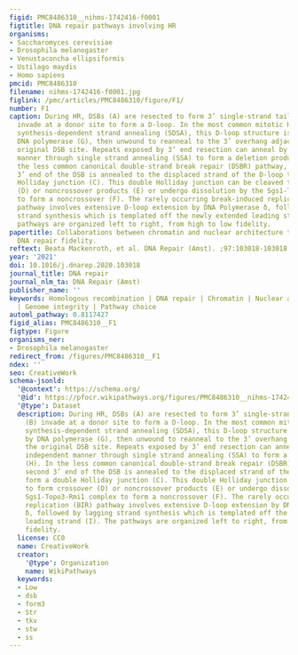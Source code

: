 ```yaml
---
figid: PMC8486310__nihms-1742416-f0001
figtitle: DNA repair pathways involving HR
organisms:
- Saccharomyces cerevisiae
- Drosophila melanogaster
- Venustaconcha ellipsiformis
- Ustilago maydis
- Homo sapiens
pmcid: PMC8486310
filename: nihms-1742416-f0001.jpg
figlink: /pmc/articles/PMC8486310/figure/F1/
number: F1
caption: During HR, DSBs (A) are resected to form 3’ single-strand tails which (B)
  invade at a donor site to form a D-loop. In the most common mitotic HR pathway,
  synthesis-dependent strand annealing (SDSA), this D-loop structure is extended by
  DNA polymerase (G), then unwound to reanneal to the 3’ overhang adjacent to the
  original DSB site. Repeats exposed by 3’ end resection can anneal by a Rad51 independent
  manner through single strand annealing (SSA) to form a deletion product (H). In
  the less common canonical double-strand break repair (DSBR) pathway, the second
  3’ end of the DSB is annealed to the displaced strand of the D-loop to form a double
  Holliday junction (C). This double Holliday junction can be cleaved to form crossover
  (D) or noncrossover products (E) or undergo dissolution by the Sgs1-Topo3-Rmi1 complex
  to form a noncrossover (F). The rarely occurring break-induced replication (BIR)
  pathway involves extensive D-loop extension by DNA Polymerase δ, followed by lagging
  strand synthesis which is templated off the newly extended leading strand (I). The
  pathways are organized left to right, from high to low fidelity.
papertitle: Collaborations between chromatin and nuclear architecture to optimize
  DNA repair fidelity.
reftext: Beata Mackenroth, et al. DNA Repair (Amst). ;97:103018-103018.
year: '2021'
doi: 10.1016/j.dnarep.2020.103018
journal_title: DNA repair
journal_nlm_ta: DNA Repair (Amst)
publisher_name: ''
keywords: Homologous recombination | DNA repair | Chromatin | Nuclear architecture
  | Genome integrity | Pathway choice
automl_pathway: 0.8117427
figid_alias: PMC8486310__F1
figtype: Figure
organisms_ner:
- Drosophila melanogaster
redirect_from: /figures/PMC8486310__F1
ndex: ''
seo: CreativeWork
schema-jsonld:
  '@context': https://schema.org/
  '@id': https://pfocr.wikipathways.org/figures/PMC8486310__nihms-1742416-f0001.html
  '@type': Dataset
  description: During HR, DSBs (A) are resected to form 3’ single-strand tails which
    (B) invade at a donor site to form a D-loop. In the most common mitotic HR pathway,
    synthesis-dependent strand annealing (SDSA), this D-loop structure is extended
    by DNA polymerase (G), then unwound to reanneal to the 3’ overhang adjacent to
    the original DSB site. Repeats exposed by 3’ end resection can anneal by a Rad51
    independent manner through single strand annealing (SSA) to form a deletion product
    (H). In the less common canonical double-strand break repair (DSBR) pathway, the
    second 3’ end of the DSB is annealed to the displaced strand of the D-loop to
    form a double Holliday junction (C). This double Holliday junction can be cleaved
    to form crossover (D) or noncrossover products (E) or undergo dissolution by the
    Sgs1-Topo3-Rmi1 complex to form a noncrossover (F). The rarely occurring break-induced
    replication (BIR) pathway involves extensive D-loop extension by DNA Polymerase
    δ, followed by lagging strand synthesis which is templated off the newly extended
    leading strand (I). The pathways are organized left to right, from high to low
    fidelity.
  license: CC0
  name: CreativeWork
  creator:
    '@type': Organization
    name: WikiPathways
  keywords:
  - Low
  - dsb
  - form3
  - Str
  - tkv
  - stw
  - ss
---
```

